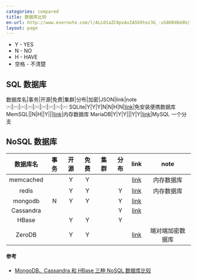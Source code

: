 ```yaml
---
categories: compared
title: 数据库比较
en-url: http://www.evernote.com/l/ALLO1aZC8pxAxIASh9tez3G_-uS86RXKm9U/
layout: page
---
```


<!-- more -->

* Y - YES
* N - NO
* H - HAVE
* 空格 - 不清楚

## SQL 数据库

数据库名|事务|开源|免费|集群|分布|加密|JSON|link|note
:-:|:-:|:-:|:-:|:-:|:-:|:-:|:-:|:-:
SQLite|Y|Y|Y|N|N|H|N|[link][8]|免安装便携数据库
MemSQL||N|H||Y|||[link][1]|内存数据库
MariaDB|Y|Y|Y|||Y|Y|[link][5]|MySQL 一个分支

## NoSQL 数据库

数据库名|事务|开源|免费|集群|分布|link|note
:-:|:-:|:-:|:-:|:-:|:-:|:-:|:-:
memcached||Y|Y|||[link][2]|内存数据库
redis||Y|Y||Y|[link][3]|内存数据库
mongodb|N|Y|Y||Y|[link][7]|
Cassandra|||||Y|[link][4]|
HBase||Y|Y||Y||
ZeroDB||Y|Y|||[link][6]|端对端加密数据库

#### 参考

* [MongoDB、Cassandra 和 HBase 三种 NoSQL 数据库比较](http://blog.jobbole.com/91923/)

[1]: http://www.memsql.com/
[2]: http://memcached.org/
[3]: http://redis.io/
[4]: http://cassandra.apache.org/
[5]: https://mariadb.org/
[6]: http://www.zerodb.io/
[7]: https://www.mongodb.com
[8]: https://sqlite.org/